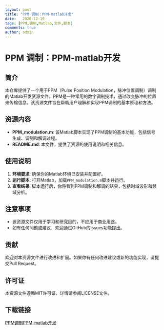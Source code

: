```yaml
---
layout: post
title: "PPM 调制：PPM-matlab开发"
date:   2020-12-19
tags: [PPM,调制,Matlab,文件,脚本]
comments: true
author: admin
---
```

# PPM 调制：PPM-matlab开发

## 简介
本仓库提供了一个用于PPM（Pulse Position Modulation，脉冲位置调制）调制的Matlab开发资源文件。PPM是一种常用的数字调制技术，通过改变脉冲的位置来传输信息。该资源文件旨在帮助用户理解和实现PPM调制的基本原理和方法。

## 资源内容
- **PPM_modulation.m**: 该Matlab脚本实现了PPM调制的基本功能，包括信号生成、调制和解调过程。
- **README.md**: 本文件，提供了资源的使用说明和相关信息。

## 使用说明
1. **环境要求**: 确保你的Matlab环境已安装并配置好。
2. **运行脚本**: 打开Matlab，加载`PPM_modulation.m`脚本并运行。
3. **查看结果**: 脚本运行后，你将看到PPM调制和解调的结果，包括时域波形和频域分析。

## 注意事项
- 该资源文件仅用于学习和研究目的，不应用于商业用途。
- 如有任何问题或建议，欢迎通过GitHub的Issues功能提出。

## 贡献
欢迎对本资源文件进行改进和扩展。如果你有任何改进建议或新的功能实现，请提交Pull Request。

## 许可证
本资源文件遵循MIT许可证，详情请参阅LICENSE文件。

## 下载链接

[PPM调制PPM-matlab开发](https://pan.quark.cn/s/889591f9bf2b)